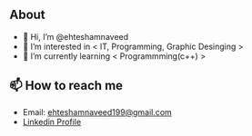 ## About
- 👋 Hi, I’m @ehteshamnaveed
- 👀 I’m interested in < IT, Programming, Graphic Desinging >
- 🌱 I’m currently learning < Programmming(c++) >

## 📫 How to reach me 
- Email: ehteshamnaveed199@gmail.com
- [Linkedin Profile](https://www.linkedin.com/in/ehtesham-naveed-65b765201/) 

<!---
ehteshamnaveed/ehteshamnaveed is a ✨ special ✨ repository because its `README.md` (this file) appears on your GitHub profile.
You can click the Preview link to take a look at your changes.
--->

